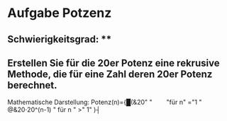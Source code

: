 # Aufgabe Potzenz

## Schwierigkeitsgrad: **

## Erstellen Sie für die 20er Potenz eine rekrusive Methode, die für eine Zahl deren 20er Potenz berechnet.

Mathematische Darstellung:
Potenz(n)={█(&20"     "     "für n" ="1 " @&20⋅20^(n-1) "    für n " >" 1" )┤


